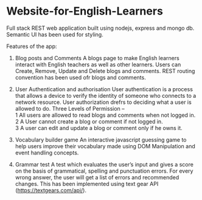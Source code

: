 # Website-for-English-Learners
Full stack REST web application built using nodejs, express and mongo db. Semantic UI has been used for styling.

Features of the app:

1. Blog posts and Comments
A blogs page to make English learners interact with English teachers as well as other learners.
Users can Create, Remove, Update and Delete blogs and comments. REST routing convention has been used ofr blogs and comments.

2. User Authentication and authorisation
User authentication is a process that allows a device to verify the identity of someone who
connects to a network resource. User authorization drefrs to deciding what a user is allowed to do.
Three Levels of Permission –
 <br>1 All users are allowed to read blogs and comments when not logged in.
 <br>2 A User cannot create a blog or comment if not logged in.
 <br>3 A user can edit and update a blog or comment only if he owns it.

3. Vocabulary builder game
An interactive javascript guessing game to help users improve their vocabulary made using DOM Manipulation and event handling concepts.

4. Grammar test
A test which evaluates the user’s input and gives a score on the basis of grammatical, spelling
and punctuation errors. For every wrong answer, the user will get a list of errors and
recommended changes. This has been implemented using text gear API (https://textgears.com/api/).

